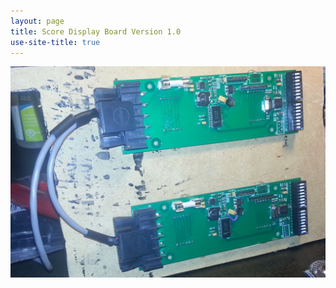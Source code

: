 ```yaml
---
layout: page
title: Score Display Board Version 1.0
use-site-title: true
---
```

[![Score Display Board Version 1](../../../img/scoreboard_v1_thumb.jpg)](../../../img/scoreboard_v1.jpg)